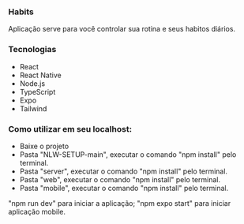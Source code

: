 ### Habits
Aplicação serve para você controlar sua rotina e seus habitos diários.

### Tecnologias

- React
- React Native
- Node.js
- TypeScript
- Expo
- Tailwind

### Como utilizar em seu localhost:
- Baixe o projeto
- Pasta "NLW-SETUP-main", executar o comando "npm install" pelo terminal.
- Pasta "server", executar o comando "npm install" pelo terminal.
- Pasta "web", executar o comando "npm install" pelo terminal.
- Pasta "mobile", executar o comando "npm install" pelo terminal.

"npm run dev" para iniciar a aplicação;
"npm expo start" para iniciar aplicação mobile.
